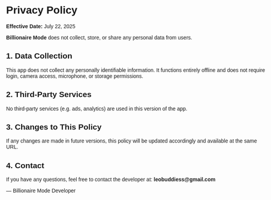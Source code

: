 <!DOCTYPE html>
<html lang="en">
<head>
  <meta charset="UTF-8">
  <title>Privacy Policy – Billionaire Mode</title>
</head>
<body style="font-family: sans-serif; max-width: 700px; margin: auto; padding: 30px;">
  <h1>Privacy Policy</h1>
  <p><strong>Effective Date:</strong> July 22, 2025</p>
  
  <p><strong>Billionaire Mode</strong> does not collect, store, or share any personal data from users.</p>
  
  <h2>1. Data Collection</h2>
  <p>This app does not collect any personally identifiable information. It functions entirely offline and does not require login, camera access, microphone, or storage permissions.</p>
  
  <h2>2. Third-Party Services</h2>
  <p>No third-party services (e.g. ads, analytics) are used in this version of the app.</p>
  
  <h2>3. Changes to This Policy</h2>
  <p>If any changes are made in future versions, this policy will be updated accordingly and available at the same URL.</p>

  <h2>4. Contact</h2>
  <p>If you have any questions, feel free to contact the developer at: <strong>leobuddiess@gmail.com</strong></p>

  <p>— Billionaire Mode Developer</p>
</body>
</html>
